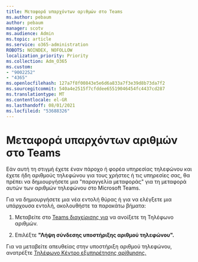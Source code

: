 ```yaml
---
title: Μεταφορά υπαρχόντων αριθμών στο Teams
ms.author: pebaum
author: pebaum
manager: scotv
ms.audience: Admin
ms.topic: article
ms.service: o365-administration
ROBOTS: NOINDEX, NOFOLLOW
localization_priority: Priority
ms.collection: Adm_O365
ms.custom:
- "9002252"
- "4365"
ms.openlocfilehash: 127a7f8f00843e5e6d6a833a7f3e39d8b73da7f2
ms.sourcegitcommit: 540a4e2515f7cfddee65519046454fc4437cd287
ms.translationtype: MT
ms.contentlocale: el-GR
ms.lasthandoff: 08/01/2021
ms.locfileid: "53688326"
---
```

# <a name="port-existing-numbers-to-teams"></a>Μεταφορά υπαρχόντων αριθμών στο Teams

Εάν αυτή τη στιγμή έχετε έναν πάροχο ή φορέα υπηρεσίας τηλεφώνου και έχετε ήδη αριθμούς τηλεφώνου για τους χρήστες ή τις υπηρεσίες σας, θα πρέπει να δημιουργήσετε μια "παραγγελία μεταφοράς" για τη μεταφορά αυτών των αριθμών τηλεφώνου στο Microsoft Teams.  

Για να δημιουργήσετε μια νέα εντολή θύρας ή για να ελέγξετε μια υπάρχουσα εντολή, ακολουθήστε τα παρακάτω βήματα: 

1. Μεταβείτε στο [Teams διαχείρισης για](https://admin.teams.microsoft.com/phone-numbers) να ανοίξετε τη Τηλέφωνο αριθμών. 

1. Επιλέξτε **"Λήψη σύνδεσης υποστήριξης αριθμού τηλεφώνου".** 

Για να μεταβείτε απευθείας στην υποστήριξη αριθμού τηλεφώνου, ανατρέξτε [Τηλέφωνο Κέντρο εξυπηρέτησης αρίθμησης.](https://pstnsd.powerappsportals.com/)  